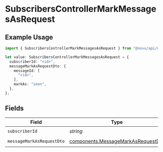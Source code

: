 # SubscribersControllerMarkMessagesAsRequest

## Example Usage

```typescript
import { SubscribersControllerMarkMessagesAsRequest } from "@novu/api/models/operations";

let value: SubscribersControllerMarkMessagesAsRequest = {
  subscriberId: "<id>",
  messageMarkAsRequestDto: {
    messageId: [
      "<id>",
    ],
    markAs: "seen",
  },
};
```

## Fields

| Field                                                                                    | Type                                                                                     | Required                                                                                 | Description                                                                              |
| ---------------------------------------------------------------------------------------- | ---------------------------------------------------------------------------------------- | ---------------------------------------------------------------------------------------- | ---------------------------------------------------------------------------------------- |
| `subscriberId`                                                                           | *string*                                                                                 | :heavy_check_mark:                                                                       | N/A                                                                                      |
| `messageMarkAsRequestDto`                                                                | [components.MessageMarkAsRequestDto](../../models/components/messagemarkasrequestdto.md) | :heavy_check_mark:                                                                       | N/A                                                                                      |